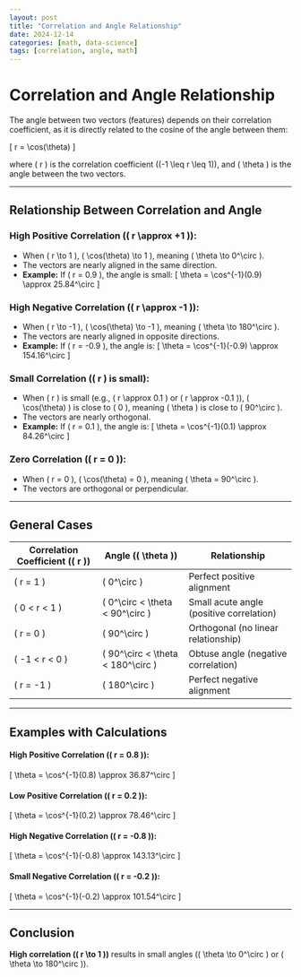 ```yaml
---
layout: post
title: "Correlation and Angle Relationship"
date: 2024-12-14
categories: [math, data-science]
tags: [correlation, angle, math]
---
```


# Correlation and Angle Relationship

The angle between two vectors (features) depends on their correlation coefficient, as it is directly related to the cosine of the angle between them:

\[
r = \cos(\theta)
\]

where \( r \) is the correlation coefficient (\(-1 \leq r \leq 1\)), and \( \theta \) is the angle between the two vectors.

---

## Relationship Between Correlation and Angle

### High Positive Correlation (\( r \approx +1 \)):
- When \( r \to 1 \), \( \cos(\theta) \to 1 \), meaning \( \theta \to 0^\circ \).
- The vectors are nearly aligned in the same direction.
- **Example:** If \( r = 0.9 \), the angle is small:
  \[
  \theta = \cos^{-1}(0.9) \approx 25.84^\circ
  \]

### High Negative Correlation (\( r \approx -1 \)):
- When \( r \to -1 \), \( \cos(\theta) \to -1 \), meaning \( \theta \to 180^\circ \).
- The vectors are nearly aligned in opposite directions.
- **Example:** If \( r = -0.9 \), the angle is:
  \[
  \theta = \cos^{-1}(-0.9) \approx 154.16^\circ
  \]

### Small Correlation (\( r \) is small):
- When \( r \) is small (e.g., \( r \approx 0.1 \) or \( r \approx -0.1 \)), \( \cos(\theta) \) is close to \( 0 \), meaning \( \theta \) is close to \( 90^\circ \).
- The vectors are nearly orthogonal.
- **Example:** If \( r = 0.1 \), the angle is:
  \[
  \theta = \cos^{-1}(0.1) \approx 84.26^\circ
  \]

### Zero Correlation (\( r = 0 \)):
- When \( r = 0 \), \( \cos(\theta) = 0 \), meaning \( \theta = 90^\circ \).
- The vectors are orthogonal or perpendicular.

---

## General Cases

| Correlation Coefficient (\( r \)) | Angle (\( \theta \))       | Relationship                          |
|-----------------------------------|----------------------------|---------------------------------------|
| \( r = 1 \)                       | \( 0^\circ \)              | Perfect positive alignment            |
| \( 0 < r < 1 \)                   | \( 0^\circ < \theta < 90^\circ \) | Small acute angle (positive correlation) |
| \( r = 0 \)                       | \( 90^\circ \)             | Orthogonal (no linear relationship)   |
| \( -1 < r < 0 \)                  | \( 90^\circ < \theta < 180^\circ \) | Obtuse angle (negative correlation)   |
| \( r = -1 \)                      | \( 180^\circ \)            | Perfect negative alignment            |

---

## Examples with Calculations

#### High Positive Correlation (\( r = 0.8 \)):
\[
\theta = \cos^{-1}(0.8) \approx 36.87^\circ
\]

#### Low Positive Correlation (\( r = 0.2 \)):
\[
\theta = \cos^{-1}(0.2) \approx 78.46^\circ
\]

#### High Negative Correlation (\( r = -0.8 \)):
\[
\theta = \cos^{-1}(-0.8) \approx 143.13^\circ
\]

#### Small Negative Correlation (\( r = -0.2 \)):
\[
\theta = \cos^{-1}(-0.2) \approx 101.54^\circ
\]

---

## Conclusion

**High correlation (\( r \to 1 \))** results in small angles (\( \theta \to 0^\circ \) or \( \theta \to 180^\circ \)).
